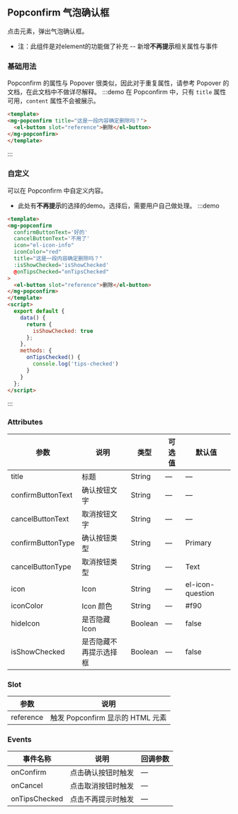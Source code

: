 ## Popconfirm 气泡确认框

点击元素，弹出气泡确认框。
+ 注：此组件是对element的功能做了补充 -- 新增**不再提示**相关属性与事件

### 基础用法

Popconfirm 的属性与 Popover 很类似，因此对于重复属性，请参考 Popover 的文档，在此文档中不做详尽解释。
:::demo 在 Popconfirm 中，只有 `title` 属性可用，`content` 属性不会被展示。
```html
<template>
<mg-popconfirm title="这是一段内容确定删除吗？">
  <el-button slot="reference">删除</el-button>
</mg-popconfirm>
</template>

````
:::

### 自定义

可以在 Popconfirm 中自定义内容。
+ 此处有**不再提示**的选择的demo。选择后，需要用户自己做处理。
:::demo
```html
<template>
<mg-popconfirm
  confirmButtonText='好的'
  cancelButtonText='不用了'
  icon="el-icon-info"
  iconColor="red"
  title="这是一段内容确定删除吗？"
  :isShowChecked='isShowChecked'
  @onTipsChecked="onTipsChecked"
>
  <el-button slot="reference">删除</el-button>
</mg-popconfirm>
</template>
<script>
  export default {
    data() {
      return {
        isShowChecked: true
      };
    },
    methods: {
      onTipsChecked() {
        console.log('tips-checked')
      }
    }
  };
</script>
```
:::

### Attributes
| 参数              | 说明                   | 类型    | 可选值 | 默认值           |
| ----------------- | ---------------------- | ------- | ------ | ---------------- |
| title             | 标题                   | String  | —      | —                |
| confirmButtonText | 确认按钮文字           | String  | —      | —                |
| cancelButtonText  | 取消按钮文字           | String  | —      | —                |
| confirmButtonType | 确认按钮类型           | String  | —      | Primary          |
| cancelButtonType  | 取消按钮类型           | String  | —      | Text             |
| icon              | Icon                   | String  | —      | el-icon-question |
| iconColor         | Icon 颜色              | String  | —      | #f90             |
| hideIcon          | 是否隐藏 Icon          | Boolean | —      | false            |
| isShowChecked     | 是否隐藏不再提示选择框 | Boolean | —      | false            |

### Slot
| 参数      | 说明                             |
| --------- | -------------------------------- |
| reference | 触发 Popconfirm 显示的 HTML 元素 |

### Events
| 事件名称     | 说明               | 回调参数 |
| ------------ | ------------------ | -------- |
| onConfirm    | 点击确认按钮时触发 | —        |
| onCancel     | 点击取消按钮时触发 | —        |
| onTipsChecked | 点击不再提示时触发 | —        |
